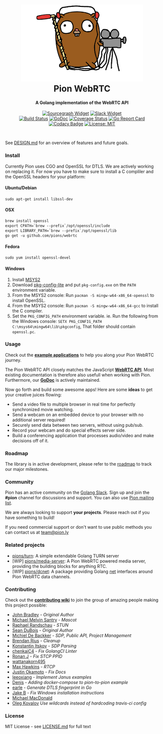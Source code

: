 <h1 align="center">
  <a href="https://pion.ly"><img src="./.github/pion-gopher-webrtc.png" alt="Pion WebRTC" height="250px"></a>
  <br>
  Pion WebRTC
  <br>
</h1>
<h4 align="center">A Golang implementation of the WebRTC API</h4>
<p align="center">
  <a href="https://sourcegraph.com/github.com/pions/webrtc?badge"><img src="https://sourcegraph.com/github.com/pions/webrtc/-/badge.svg" alt="Sourcegraph Widget"></a>
  <a href="http://gophers.slack.com/messages/pion"><img src="https://img.shields.io/badge/join-us%20on%20slack-gray.svg?longCache=true&logo=slack&colorB=brightgreen" alt="Slack Widget"></a>
  <br>
  <a href="https://travis-ci.org/pions/webrtc"><img src="https://travis-ci.org/pions/webrtc.svg?branch=master" alt="Build Status"></a>
  <a href="https://godoc.org/github.com/pions/webrtc"><img src="https://godoc.org/github.com/pions/webrtc?status.svg" alt="GoDoc"></a>
  <a href="https://coveralls.io/github/pions/webrtc"><img src="https://coveralls.io/repos/github/pions/webrtc/badge.svg" alt="Coverage Status"></a>
  <a href="https://goreportcard.com/report/github.com/pions/webrtc"><img src="https://goreportcard.com/badge/github.com/pions/webrtc" alt="Go Report Card"></a>
  <a href="https://www.codacy.com/app/Sean-Der/webrtc"><img src="https://api.codacy.com/project/badge/Grade/18f4aec384894e6aac0b94effe51961d" alt="Codacy Badge"></a>
  <a href="LICENSE.md"><img src="https://img.shields.io/badge/License-MIT-yellow.svg" alt="License: MIT"></a>
</p>
<br>

See [DESIGN.md](DESIGN.md) for an overview of features and future goals.

### Install
Currently Pion uses CGO and OpenSSL for DTLS. We are actively working on replacing it. For now you have to make sure to install a C compliler and the OpenSSL headers for
your platform:
#### Ubuntu/Debian
`sudo apt-get install libssl-dev`
#### OSX
```
brew install openssl
export CPATH=`brew --prefix`/opt/openssl/include
export LIBRARY_PATH=`brew --prefix`/opt/openssl/lib
go get -u github.com/pions/webrtc
```
#### Fedora
`sudo yum install openssl-devel`
#### Windows
1. Install [MSYS2](https://www.msys2.org/)
2. Download [pkg-config-lite](https://sourceforge.net/projects/pkgconfiglite/) and put `pkg-config.exe` on the `PATH` environment variable.
3. From the MSYS2 console: Run `pacman -S mingw-w64-x86_64-openssl` to install OpenSSL.
4. From the MSYS2 console: Run `pacman -S mingw-w64-x86_64-gcc` to install the C compiler.
5. Set the `PKG_CONFIG_PATH` environment variable. ie. Run the following from the Windows console: `SETX PKG_CONFIG_PATH C:\msys64\mingw64\lib\pkgconfig`, That folder should contain `openssl.pc`.

### Usage
Check out the **[example applications](examples/README.md)** to help you along your Pion WebRTC journey.

The Pion WebRTC API closely matches the JavaScript **[WebRTC API](https://w3c.github.io/webrtc-pc/)**. Most existing documentation is therefore also usefull when working with Pion. Furthermore, our **[GoDoc](https://godoc.org/github.com/pions/webrtc)** is actively maintained.

Now go forth and build some awesome apps! Here are some **ideas** to get your creative juices flowing:
* Send a video file to multiple browser in real time for perfectly synchronized movie watching.
* Send a webcam on an embedded device to your browser with no additional server required!
* Securely send data between two servers, without using pub/sub.
* Record your webcam and do special effects server side.
* Build a conferencing application that processes audio/video and make decisions off of it.

### Roadmap
The library is in active development, please refer to the [roadmap](https://github.com/pions/webrtc/issues/9) to track our major milestones.

### Community
Pion has an active community on the [Golang Slack](https://invite.slack.golangbridge.org/). Sign up and join the **#pion** channel for discussions and support. You can also use [Pion mailing list](https://groups.google.com/forum/#!forum/pion).

We are always looking to support **your projects**. Please reach out if you have something to build!

If you need commercial support or don't want to use public methods you can contact us at [team@pion.ly](mailto:team@pion.ly)

### Related projects
* [pions/turn](https://github.com/pions/turn): A simple extendable Golang TURN server
* [WIP] [pions/media-server](https://github.com/pions/media-server): A Pion WebRTC powered media server, providing the building blocks for anything RTC.
* [WIP] [pions/dcnet](https://github.com/pions/dcnet): A package providing Golang [net](https://godoc.org/net) interfaces around Pion WebRTC data channels.

### Contributing
Check out the **[contributing wiki](https://github.com/pions/webrtc/wiki/Contributing)** to join the group of amazing people making this project possible:

* [John Bradley](https://github.com/kc5nra) - *Original Author*
* [Michael Melvin Santry](https://github.com/santrym) - *Mascot*
* [Raphael Randschau](https://github.com/nicolai86) - *STUN*
* [Sean DuBois](https://github.com/Sean-Der) - *Original Author*
* [Michiel De Backker](https://github.com/backkem) - *SDP, Public API, Project Management*
* [Brendan Rius](https://github.com/brendanrius) - *Cleanup*
* [Konstantin Itskov](https://github.com/trivigy) - *SDP Parsing*
* [chenkaiC4](https://github.com/chenkaiC4) - *Fix GolangCI Linter*
* [Ronan J](https://github.com/ronanj) - *Fix STCP PPID*
* [wattanakorn495](https://github.com/wattanakorn495)
* [Max Hawkins](https://github.com/maxhawkins) - *RTCP*
* [Justin Okamoto](https://github.com/justinokamoto) - *Fix Docs*
* [leeoxiang](https://github.com/notedit) - *Implement Janus examples*
* [Denis](https://github.com/Hixon10) - *Adding docker-compose to pion-to-pion example*
* [earle](https://github.com/aguilEA) - *Generate DTLS fingerprint in Go*
* [Jake B](https://github.com/silbinarywolf) - *Fix Windows installation instructions*
* [Michael MacDonald](https://github.com/mjmac)
* [Oleg Kovalov](https://github.com/cristaloleg) *Use wildcards instead of hardcoding travis-ci config*

### License
MIT License - see [LICENSE.md](LICENSE.md) for full text

